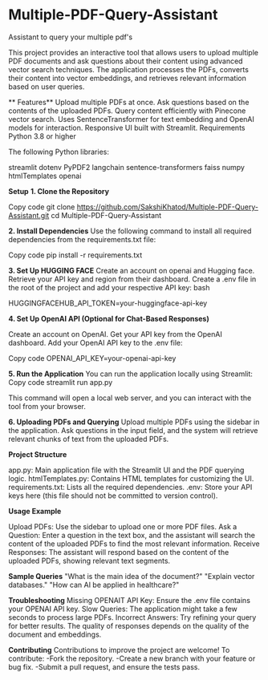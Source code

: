 # Multiple-PDF-Query-Assistant
Assistant to query your multiple pdf's

This project provides an interactive tool that allows users to upload multiple PDF documents and ask questions about their content using advanced vector search techniques. The application processes the PDFs, converts their content into vector embeddings, and retrieves relevant information based on user queries.

**
Features**
Upload multiple PDFs at once.
Ask questions based on the contents of the uploaded PDFs.
Query content efficiently with Pinecone vector search.
Uses SentenceTransformer for text embedding and OpenAI models for interaction.
Responsive UI built with Streamlit.
Requirements
Python 3.8 or higher

The following Python libraries:

streamlit
dotenv
PyPDF2
langchain
sentence-transformers
faiss
numpy
htmlTemplates
openai

**Setup**
**1. Clone the Repository**

Copy code
git clone https://github.com/SakshiKhatod/Multiple-PDF-Query-Assistant.git
cd Multiple-PDF-Query-Assistant

**2. Install Dependencies**
Use the following command to install all required dependencies from the requirements.txt file:

Copy code
pip install -r requirements.txt

**3. Set Up HUGGING FACE**
Create an account on openai and Hugging face.
Retrieve your API key and region from their dashboard.
Create a .env file in the root of the project and add your respective API key:
bash

HUGGINGFACEHUB_API_TOKEN=your-huggingface-api-key

**4. Set Up OpenAI API (Optional for Chat-Based Responses)**

Create an account on OpenAI.
Get your API key from the OpenAI dashboard.
Add your OpenAI API key to the .env file:

Copy code
OPENAI_API_KEY=your-openai-api-key

**5. Run the Application**
You can run the application locally using Streamlit:
Copy code
streamlit run app.py

This command will open a local web server, and you can interact with the tool from your browser.

**6. Uploading PDFs and Querying**
Upload multiple PDFs using the sidebar in the application.
Ask questions in the input field, and the system will retrieve relevant chunks of text from the uploaded PDFs.

**Project Structure**

app.py: Main application file with the Streamlit UI and the PDF querying logic.
htmlTemplates.py: Contains HTML templates for customizing the UI.
requirements.txt: Lists all the required dependencies.
.env: Store your API keys here (this file should not be committed to version control).

**Usage
Example**

Upload PDFs: Use the sidebar to upload one or more PDF files.
Ask a Question: Enter a question in the text box, and the assistant will search the content of the uploaded PDFs to find the most relevant information.
Receive Responses: The assistant will respond based on the content of the uploaded PDFs, showing relevant text segments.

**Sample Queries**
"What is the main idea of the document?"
"Explain vector databases."
"How can AI be applied in healthcare?"

**Troubleshooting**
Missing OPENAIT API Key: Ensure the .env file contains your OPENAI API key.
Slow Queries: The application might take a few seconds to process large PDFs.
Incorrect Answers: Try refining your query for better results. The quality of responses depends on the quality of the document and embeddings.

**Contributing**
Contributions to improve the project are welcome! To contribute:
-Fork the repository.
-Create a new branch with your feature or bug fix.
-Submit a pull request, and ensure the tests pass.




